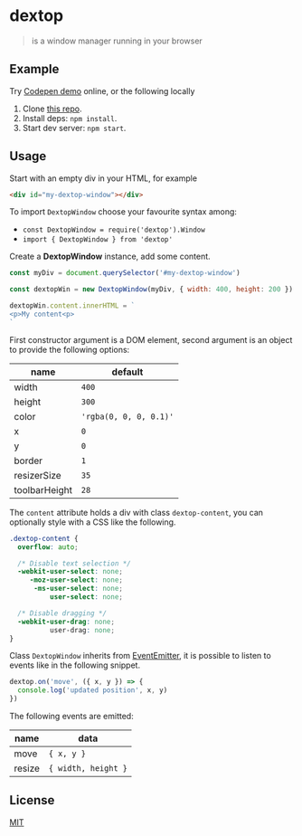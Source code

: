 # dextop

> is a window manager running in your browser

## Example

Try [Codepen demo] online, or the following locally

1. Clone [this repo](https://github.com/fibo/dextop).
2. Install deps: `npm install`.
3. Start dev server: `npm start`.

## Usage

Start with an empty div in your HTML, for example

```html
<div id="my-dextop-window"></div>
```

To import `DextopWindow` choose your favourite syntax among:

* `const DextopWindow = require('dextop').Window`
* `import { DextopWindow } from 'dextop'`

Create a **DextopWindow** instance, add some content.

```javascript
const myDiv = document.querySelector('#my-dextop-window')

const dextopWin = new DextopWindow(myDiv, { width: 400, height: 200 })

dextopWin.content.innerHTML = `
<p>My content<p>
`
```

First constructor argument is a DOM element, second argument is an object
to provide the following options:

| name          | default                |
|---------------|------------------------|
| width         | `400`                  |
| height        | `300`                  |
| color         | `'rgba(0, 0, 0, 0.1)'` |
| x             | `0`                    |
| y             | `0`                    |
| border        | `1`                    |
| resizerSize   | `35`                   |
| toolbarHeight | `28`                   |


The `content` attribute holds a div with class `dextop-content`, you can
optionally style with a CSS like the following.

```css
.dextop-content {
  overflow: auto;

  /* Disable text selection */
  -webkit-user-select: none;
     -moz-user-select: none;
      -ms-user-select: none;
          user-select: none;

  /* Disable dragging */
  -webkit-user-drag: none;
          user-drag: none;
}
```

Class `DextopWindow` inherits from [EventEmitter], it is possible to listen
to events like in the following snippet.

```javascript
dextop.on('move', ({ x, y }) => {
  console.log('updated position', x, y)
})
```

The following events are emitted:

| name   | data                |
|--------|---------------------|
| move   | `{ x, y }`          |
| resize | `{ width, height }` |

## License

[MIT](http://g14n.info/mit-license/)

[Codepen demo]: https://codepen.io/fibo/full/xPomej/ "Codepen demo"
[EventEmitter]: https://www.npmjs.com/package/events "EventEmitter"
